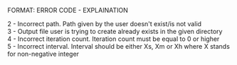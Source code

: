 FORMAT: ERROR CODE - EXPLAINATION  

2 - Incorrect path. Path given by the user doesn't exist/is not valid  
3 - Output file user is trying to create already exists in the given directory  
4 - Incorrect iteration count. Iteration count must be equal to 0 or higher  
5 - Incorrect interval. Interval should be either Xs, Xm or Xh where X stands for non-negative integer  
